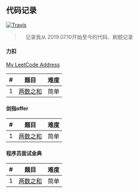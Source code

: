 ## 代码记录
[![Travis](https://img.shields.io/badge/language-C/C++-yellow.svg)]()

>　记录我从 2019.07.10开始至今的代码、刷题记录

#### 力扣

[My LeetCode Address](https://leetcode-cn.com/u/3srobin/)

| # | 题目 | 难度 |
|:-:| :-: | :--: |
| 1 | [两数之和](./cyc200/哈希表/1两数之和.js) | 简单 |

#### 剑指offer

| # | 题目 | 难度 |
|:-:| :-: | :--: |
| 1 | [两数之和](./cyc200/哈希表/1两数之和.js) | 简单 |

#### 程序员面试金典

| # | 题目 | 难度 |
|:-:| :-: | :--: |
| 1 | [两数之和](./cyc200/哈希表/1两数之和.js) | 简单 |
